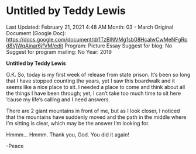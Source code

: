 # Untitled by Teddy Lewis

Last Updated: February 21, 2021 4:48 AM
Month: 03 - March
Original Document (Google Doc): https://docs.google.com/document/d/1TzBlNVMg1sb08HcaIwCwMeNFgRpd8VjWqAinar6jfVM/edit
Program: Picture Essay
Suggest for blog: No
Suggest for program mailing: No
Year: 2019

**Untitled by Teddy Lewis**

O.K. So, today is my first week of release from state prison. It’s been so long that I have stopped counting the years, yet I saw this boardwalk and it seems like a nice place to sit. I needed a place to come and think about all the things I have been through; yet, I can’t take too much time to sit here ‘cause my life’s calling and I need answers.

There are 2 giant mountains in front of me, but as I look closer, I noticed that the mountains have suddenly moved and the path in the middle where I’m sitting is clear, which may be the answer I’m looking for.

Hmmm… Hmmm. Thank you, God. You did it again!

-Peace